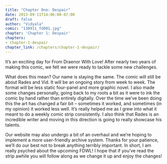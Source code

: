 ```yaml
---
title: "Chapter One: Despair"
date: 2013-09-11T14:06:00-07:00
draft: false
author: "Vidyala"
comic: "130911_fd001.jpg"
chapter: 'Chapter 1: Despair'
chapters:
- chapter-1-despair
chapter_link: /chapters/chapter-1-despair/
---
```


It’s an exciting day for From Draenor With Love! After nearly two years of making this comic, we felt we were ready to tackle some new challenges.


What does this mean? Our name is staying the same. The comic will still be about Rades and Vid. It will be an ongoing story from week to week. The format will be less static four-panel and more graphic novel. I also made some changes personally, going back to my roots a bit as it were to ink the comic by hand rather than entirely digitally. Over the time we’ve been doing this the art has changed a fair bit – sometimes it worked, and sometimes (in my opinion) it worked less well. It’s really helped me as I grew into what it meant to do a weekly comic strip consistently. I also think that Rades is an incredible writer and moving in this direction is going to really showcase his talents.


Our website may also undergo a bit of an overhaul and we’re hoping to implement a more user-friendly archive system. Thanks for your patience, we’ll do our best not to break anything terribly important. In short, I am really psyched about the upcoming FDWL! I hope that if you’ve read the strip awhile you will follow along as we change it up and enjoy the changes!

